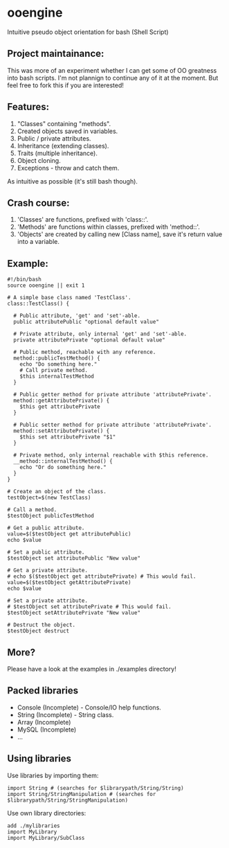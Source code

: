 ooengine
========

Intuitive pseudo object orientation for bash (Shell Script)

Project maintainance:
--------------------------------------
This was more of an experiment whether I can get some of OO greatness into bash scripts.
I'm not plannign to continue any of it at the moment.
But feel free to fork this if you are interested!


Features:
--------------------------------------
1. "Classes" containing "methods".
2. Created objects saved in variables.
3. Public / private attributes.
4. Inheritance (extending classes).
5. Traits (multiple inheritance).
6. Object cloning.
7. Exceptions - throw and catch them.

As intuitive as possible (it's still bash though).

Crash course:
--------------------------------------
1. 'Classes' are functions, prefixed with 'class::'.
2. 'Methods' are functions within classes, prefixed with 'method::'.
3. 'Objects' are created by calling new [Class name], save it's return value into a variable.

Example:
--------------------------------------

```shell
#!/bin/bash
source ooengine || exit 1

# A simple base class named 'TestClass'.
class::TestClass() {

  # Public attribute, 'get' and 'set'-able.
  public attributePublic "optional default value"

  # Private attribute, only internal 'get' and 'set'-able.
  private attributePrivate "optional default value"

  # Public method, reachable with any reference.
  method::publicTestMethod() {
    echo "Do something here."
    # Call private method.
    $this internalTestMethod
  }

  # Public getter method for private attribute 'attributePrivate'.
  method::getAttributePrivate() {
    $this get attributePrivate
  }

  # Public setter method for private attribute 'attributePrivate'.
  method::setAttributePrivate() {
    $this set attributePrivate "$1"
  }

  # Private method, only internal reachable with $this reference.
  __method::internalTestMethod() {
    echo "Or do something here."
  }
}

# Create an object of the class.
testObject=$(new TestClass)

# Call a method.
$testObject publicTestMethod

# Get a public attribute.
value=$($testObject get attributePublic)
echo $value

# Set a public attribute.
$testObject set attributePublic "New value"

# Get a private attribute.
# echo $($testObject get attributePrivate) # This would fail.
value=$($testObject getAttributePrivate)
echo $value

# Set a private attribute.
# $testObject set attributePrivate # This would fail.
$testObject setAttributePrivate "New value"

# Destruct the object.
$testObject destruct
```

More?
--------------------------------------
Please have a look at the examples in ./examples directory!


Packed libraries
--------------------------------------
- Console (Incomplete) - Console/IO help functions.
- String (Incomplete) - String class.
- Array (Incomplete)
- MySQL (Incomplete)
- ...

Using libraries
--------------------------------------

Use libraries by importing them:

```shell
import String # (searches for $librarypath/String/String)
import String/StringManipulation # (searches for $librarypath/String/StringManipulation)
```

Use own library directories:

```shell
add ./mylibraries
import MyLibrary
import MyLibrary/SubClass
```
